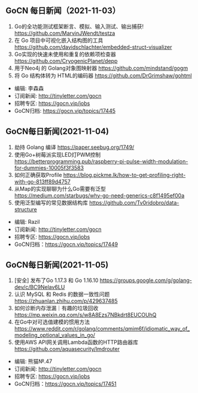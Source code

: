 ## GoCN 每日新闻（2021-11-03）

1. Go的全功能测试框架断言、模拟、输入测试、输出捕获! https://github.com/MarvinJWendt/testza
2. 在 Go 项目中可视化嵌入结构图的工具 https://github.com/davidschlachter/embedded-struct-visualizer
3. Go实现的快速未使用和重复的依赖项检查器 https://github.com/CryogenicPlanet/depp
4. 用于Neo4j 的 Golang对象图映射器 https://github.com/mindstand/gogm
5. 将 Go 结构体转为 HTML的编码器 https://github.com/DrGrimshaw/gohtml

* 编辑: 李森森
* 订阅新闻: http://tinyletter.com/gocn
* 招聘专区: https://gocn.vip/jobs
* GoCN归档: https://gocn.vip/topics/17445


## GoCN每日新闻(2021-11-04)

1. 劫持 Golang 编译 https://paper.seebug.org/1749/
2. 使用Go+树莓派实现LED灯PWM控制 https://betterprogramming.pub/raspberry-pi-pulse-width-modulation-for-dummies-10005f3f3583
3. 如何正确获取Profile https://blog.pickme.lk/how-to-get-profiling-right-with-go-813ff89d4757
4. 从Map的实现聊聊为什么Go需要有泛型 https://medium.com/starbugs/why-go-need-generics-c8f1495ef00a
5. 使用泛型编写的常见数据结构库 https://github.com/Tv0ridobro/data-structure

* 编辑: Razil
* 订阅新闻: http://tinyletter.com/gocn
* 招聘专区: https://gocn.vip/jobs 
* GoCN归档：https://gocn.vip/topics/17449 



## GoCN每日新闻(2021-11-05)

1. [安全] 发布了Go 1.17.3 和 Go 1.16.10 https://groups.google.com/g/golang-dev/c/BC9Nelav6LU 
2. 认识 MySQL 和 Redis 的数据一致性问题 https://zhuanlan.zhihu.com/p/429637485
3. 如何诊断内存泄漏｜有趣的垃圾回收 https://mp.weixin.qq.com/s/w8A8Ezs7NBkdrt8EUCOUhQ
4. 在Go中对可选值建模的惯用方法 https://www.reddit.com/r/golang/comments/qmim6f/idiomatic_way_of_modeling_optional_values_in_go/
5. 使用AWS API网关调用Lambda函数的HTTP路由器库 https://github.com/aquasecurity/lmdrouter

* 编辑: 熊猫№.47
* 订阅新闻: http://tinyletter.com/gocn
* 招聘专区: https://gocn.vip/jobs 
* GoCN归档：https://gocn.vip/topics/17451
